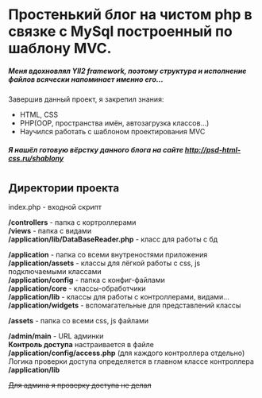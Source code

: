 # Простенький блог на чистом php в связке с MySql построенный по шаблону MVC.

##### Меня вдохновлял YII2 framework, поэтому структура и исполнение файлов всячески напоминает именно его...

Завершив данный проект, я закрепил знания:
- HTML, CSS
- PHP(OOP, пространства имён, автозагрузка классов...)
- Научился работать с шаблоном проектирования MVC

##### Я нашёл готовую вёрстку данного блога на сайте http://psd-html-css.ru/shablony

#

## **Директории проекта**
index.php - входной скрипт

__/controllers__ - папка с кортроллерами<br>
__/views__ - папка с видами<br>
__/application/lib/DataBaseReader.php__ - класс для работы с бд

__/application__ - папка со всеми внутреностями приложения<br>
__/application/assets__ - классы для лёгкой работы с css, js подключаемыми классами<br>
__/application/config__ - папка с конфиг-файлами<br>
__/application/core__ - классы-обработчики<br>
__/application/lib__ - классы для работы с контроллерами, видами...<br>
__/application/widgets__ - вспомагательные для представлений классы<br>

__/assets__ - папка со всеми css, js файлами

__/admin/main__ - URL админки<br>
__Контроль доступа__ настраивается в файле __/application/config/access.php__ (для каждого контроллера отдельно)<br> Логика проверки доступа определяется в главном классе контроллера __/application/lib__

~~Для админа я проверку доступа не делал~~
